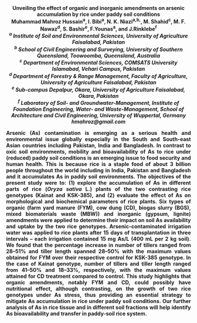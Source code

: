 <center><strong>Unveiling the effect of organic and inorganic amendments on arsenic
accumulation by rice under paddy soil conditions<strong>

<center><strong>Muhammad Mahroz Hussain<sup>a</sup></strong>, I. Bibi<sup>a</sup>, N. K. Niazi<sup>a,b,</sup>, M. Shahid<sup>c</sup>, M. F. Nawaz<sup>d</sup>, S. Bashir<sup>e</sup>, F.Younas<sup>a</sup>, and J.Rinklebe<sup>f</sup>

<center><i><sup>a</sup> Institute of Soil and Environmental Sciences, University of
Agriculture Faisalabad, Pakistan</i>

<center><i><sup>b</sup> School of Civil Engineering and Surveying, University of Southern Queensland, Toowoomba, Queensland, Australia</i>

<center><i><sup>c</sup> Department of Environmental Sciences, COMSATS University Islamabad, Vehari Campus, Pakistan</i>

<center><i><sup>d</sup> Department of Forestry & Range Management, Faculty of Agriculture, University of Agriculture Faisalabad, Pakistan</i>

<center><i><sup>e</sup> Sub-campus Depalpur, Okara, University of Agriculture Faisalabad, Okara, Pakistan</i>

<center><i><sup>f</sup> Laboratory of Soil- and Groundwater-Management, Institute of
Foundation Engineering, Water- and Waste-Management, School of Architecture and Civil Engineering, University of Wuppertal, Germany</i>

<center><i>hmahroz@gmail.com</i>

<p style=text-align:justify>Arsenic (As) contamination is emerging as a serious health and
environmental issue globally especially in the South and South-east
Asian countries including Pakistan, India and Bangladesh. In contrast to
oxic soil environments, mobility and bioavailability of As to rice under
(reduced) paddy soil conditions is an emerging issue to food security
and human health. This is because rice is a staple food of about 3
billion people throughout the world including in India, Pakistan and
Bangladesh and it accumulates As in paddy soil environments. The
objectives of the present study were to: (1) explore the accumulation of
As in different parts of rice (<i>Oryza sativa</i> L.) plants of the two
contrasting rice genotypes (Kainat and KSK-385), and (2) evaluate the
effect of As on morphological and biochemical parameters of rice plants.
Six types of organic (farm yard manure (FYM), cow dung (CD), biogas
slurry (BGS), mixed biomaterials waste (MBW)) and inorganic (gypsum,
lignite) amendments were applied to determine their impact on soil As
availability and uptake by the two rice genotypes. Arsenic-contaminated
irrigation water was applied to rice plants after 15 days of
transplantation in three intervals – each irrigation contained 15 mg
As/L (400 mL per 2 kg soil). We found that the percentage increase in
number of tillers ranged from 28–51% and tiller length spanned 28–50%
with the maximum values obtained for FYM over their respective control
for KSK-385 genotype. In the case of Kainat genotype, number of tillers
and tiller length ranged from 41–50% and 18–33%, respectively, with the
maximum values attained for CD treatment compared to control. This study
highlights that organic amendments, notably FYM and CD, could possibly
have nutritional effect, although contrasting, on the growth of two rice
genotypes under As stress, thus providing an essential strategy to
mitigate As accumulation in rice under paddy soil conditions. Our
further analysis of As in rice tissue and in different soil fractions
will help identify As bioavailability and transfer in paddy-soil rice
system.
